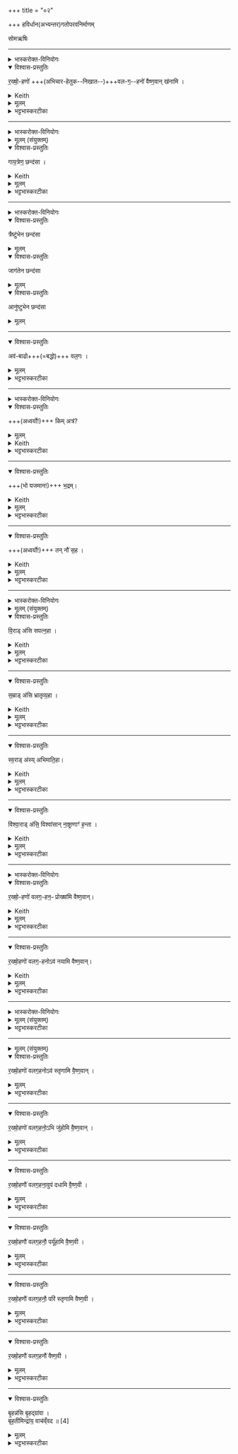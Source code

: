 +++
title = "०२"

+++
हविर्धान(अभ्यन्तर)गतोपरवनिर्माणम्

 सोमऋषिः


_______
<details><summary>भास्करोक्त-विनियोगः</summary>

उपरवान् खनति पूर्वयोर् दक्षिणम् एवाग्रे - रक्षोहण इति ॥ 
</details>

<details open><summary>विश्वास-प्रस्तुतिः</summary>

र॒ख्षो॒-हणो॑ +++(अभिचार-हेतुक--निखात--)+++वल-ग॒--हनो॑ वैष्ण॒वान् ख॑नामि ।
</details>

<details><summary>Keith</summary>

I dig those which slay the Raksas, which slay the spell, which are of Visnu.
</details>

<details><summary>मूलम्</summary>

र॒ख्षो॒हणो॑ वलग॒हनो॑ वैष्ण॒वान्ख॑नामि ।
</details>

<details><summary>भट्टभास्करटीका</summary>

उपरवान् खनति पूर्वयोर् दक्षिणम् एवाग्रे - रक्षोहण इति ॥ हन्तेः 'बहुलं छन्दसि' इति क्विप्, 'एकाजुत्तरपदे णः' इति णत्वम् । 'सर्वे विधयस्छन्दसि विकल्प्यन्ते' इत्युपधालोपो न क्रियते । कृदुत्तरपदप्रकृतिस्वरत्वम् । 

**वलो** नामासुरमुख्यः, तद्-गामिनस् तद्भृत्या **वलगाः** ।  
यद्वा - वृणोतीति **वलो** मेघः । कपिलकादित्वाल् लत्वम् । स इव छादयन्तो ये गच्छन्ति ते **वलगाः** असुरविशेषाः ।  
यद्वा - जीर्ण-कट-पटादि-खण्ड-सम्भृताः अस्थि-नख-रोम पाद-पांसु-प्रभृतयः प्राणिनां मारणार्थं ये भूमौ निखन्यन्ते ते **वलगाः** । ते हि प्राणिनां बाधकतया वल-गामिनो वलवल् लक्ष्या भवन्ति ।  
'अन्यत्रापि दृश्यते' इति गमेर्डः ।  
तेषां हन्तारो **वलगहनः** । इर्दृशान्विष्णुदेवत्यानुपरवान् खनामि । 'वैष्णवा हि देवतयोपरवाः' इति ब्राह्मणम् ।  

देवानां नासिकादिप्रास्थानीया उपरवाः । 'शिरो वा एतद्यज्ञस्य यद्धविर्धानं प्राणा उपरवाः' इति ब्राह्मणम् । ते च खन्यमाना रक्षांसि वलगांश्च निघ्नन्तीति । 'असुरा वै निर्यन्तः इति ब्राह्मणम् ॥
</details>

_______
<details><summary>भास्करोक्त-विनियोगः</summary>

2पांसूनुद्वपति - इदमहमिति ॥ 
</details>



<details><summary>मूलम् (संयुक्तम्)</summary>

इदम॒हन्तव्ँव॑ल॒गमुद्व॑पामि॒ यन्न॑स्समा॒नो यमस॑मानो निच॒खाने॒दमे॑न॒मध॑रङ्करोमि॒ यो न॑स्समा॒नो योऽस॑मानोऽराती॒यति॑ गाय॒त्रेण॒ छन्द॒सा 
</details>

<div class="js_include" url="/vedAH_yajuH/taittirIyam/saMhitA/yajuH/sarva-prastutiH/1/3/02/idam_aham.md"  newLevelForH1="5" includeTitle="false"> </div>  

<details open><summary>विश्वास-प्रस्तुतिः</summary>

गाय॒त्रेण॒ छन्द॑सा ।

</details>

<details><summary>Keith</summary>

The spell is overcome by the Gayatri metre.
</details>


<details><summary>मूलम्</summary>

गाय॒त्रेण॒ छन्द॑सा ।

</details>

<details><summary>भट्टभास्करटीका</summary>

गायत्रेण छन्दसा उद्वपामि । गायत्र्येव गायत्रम् । 'छन्दसः प्रत्ययविधाने नपुंसके स्वार्थ उपसङ्ख्यानम्' इत्यण्प्रत्ययः ।
</details>

_______
<details><summary>भास्करोक्त-विनियोगः</summary>

एवं दक्षिणपूर्वमारभ्य सर्वेभ्य उद्वपति । त्रैष्टुभेन जागतेनानुष्टुभेनेति विशेषोन्यत्र ॥
</details>

<div class="js_include" url="/vedAH_yajuH/taittirIyam/saMhitA/yajuH/sarva-prastutiH/1/3/02/idam_aham.md"  newLevelForH1="5" includeTitle="false"> </div>  

<details open><summary>विश्वास-प्रस्तुतिः</summary>

त्रैष्टु॑भेन छन्द॑सा
</details>

<details><summary>मूलम्</summary>

त्रैष्टु॑भेन छन्द॑सा
</details>

<div class="js_include" url="/vedAH_yajuH/taittirIyam/saMhitA/yajuH/sarva-prastutiH/1/3/02/idam_aham.md"  newLevelForH1="5" includeTitle="false"> </div>  

<details open><summary>विश्वास-प्रस्तुतिः</summary>

जाग॑तेन छन्द॑सा
</details>

<details><summary>मूलम्</summary>

जाग॑तेन छन्द॑सा
</details>



<div class="js_include" url="/vedAH_yajuH/taittirIyam/saMhitA/yajuH/sarva-prastutiH/1/3/02/idam_aham.md"  newLevelForH1="5" includeTitle="false"> </div>  

<details open><summary>विश्वास-प्रस्तुतिः</summary>

आनु॑ष्टुभेन छन्द॑सा
</details>

<details><summary>मूलम्</summary>

आनु॑ष्टुभेन छन्द॑सा
</details>


________
<details open><summary>विश्वास-प्रस्तुतिः</summary>

अव॑-बाढो+++(=बद्धो)+++ वल॒गः ।
</details>

<details><summary>मूलम्</summary>

अव॑बाढो वल॒गः ।
</details>

<details><summary>भट्टभास्करटीका</summary>

3यजमानस्याधस्तात्पदपांसूनुद्वपति - अवबाढ इति ॥ यजमानस्य पादयोर् अधस्तात् **बाढो** बद्धो **वलगो** ऽस्तु । बाहृ प्रयत्ने, 'क्षुब्धस्वान्त' इत्यत्र निपातितः, 'गतिरनन्तरः' इति पूर्वपदप्रकृतिस्वरत्वम् ॥
</details>

_______
<details><summary>भास्करोक्त-विनियोगः</summary>

4उपरवान् क्रमेणावमृशतो ऽध्वर्युयजमानौ । ते चाधस्तात् सतृण्णाः । 'तस्मात्सतृण्णा अन्तरतः प्राणाः इति ब्राह्मणम् । बहिरसतृण्णाः । 'न सम्भिनत्ति तस्मादसभिन्नाः प्राणाः' इति ब्राह्मणम् । पूर्वयोर्दक्षिणमेवाध्वर्युरवमृशत्युत्तरं यजमानः ।    
</details>

<details open><summary>विश्वास-प्रस्तुतिः</summary>

+++(अध्वर्यो!)+++ किम् अत्र॑?
</details>

<details><summary>मूलम्</summary>

किमत्र॑ ।
</details>

<details><summary>Keith</summary>

What is here? 
</details>


<details><summary>भट्टभास्करटीका</summary>

4उपरवान् क्रमेणावमृशतो ऽध्वर्युयजमानौ । ते चाधस्तात् सतृण्णाः । 'तस्मात्सतृण्णा अन्तरतः प्राणाः इति ब्राह्मणम् । बहिरसतृण्णाः । 'न सम्भिनत्ति तस्मादसभिन्नाः प्राणाः' इति ब्राह्मणम् । पूर्वयोर्दक्षिणमेवाध्वर्युरवमृशत्युत्तरं यजमानः ।    
अथ यजमानः पृच्छति - अध्वर्यो किमत्रेति ॥
</details>

________
<details open><summary>विश्वास-प्रस्तुतिः</summary>

+++(भो यजमान!)+++ भ॒द्रम्।
</details>
<details><summary>Keith</summary>

Good.
</details>


<details><summary>मूलम्</summary>

भ॒द्रम्।
</details>

<details><summary>भट्टभास्करटीका</summary>

5इतर आह - भद्रमिति ॥ भद्रं भजनीयं कल्याणम् । भदि कल्याणे, रन्प्रत्ययः, उपधालोपश्च ॥
</details>

________
<details open><summary>विश्वास-प्रस्तुतिः</summary>

+++(अध्वर्यो!)+++ तन् नौ॑ स॒ह ।
</details>
<details><summary>Keith</summary>

 Let it be ours.
</details>

<details><summary>मूलम्</summary>

तन्नौ॑ स॒ह ।
</details>

<details><summary>भट्टभास्करटीका</summary>

6यजमान आह - तन्नौ सहेति ॥ तद्भद्रमावयोस्सहैवास्तु । अथाध्वर्युः पृच्छति - यजमान किमत्रेति । भद्रमित्यादि यथायथम् । एवं सर्वत्र ॥
</details>

_______
<details><summary>भास्करोक्त-विनियोगः</summary>

7-10उपरवान् अभिमृशति सर्वान् एवानुर्पूवं - विराडिति ॥ 
</details>

<details><summary>मूलम् (संयुक्तम्)</summary>

वि॒राड॑सि सपत्न॒हा स॒म्राड॑सि भ्रातृव्य॒हा स्व॒राड॑स्यभिमाति॒हा वि॑श्वा॒राड॑सि॒ विश्वा॑सान्ना॒ष्ट्राणाꣳ॑ ह॒न्ता [3]
</details>


<details open><summary>विश्वास-प्रस्तुतिः</summary>

वि॒राड् अ॑सि सपत्न॒हा ।  
</details>

<details><summary>Keith</summary>

Thou art Viraj, slaying our rivals; 
</details>

<details><summary>मूलम्</summary>

वि॒राड॑सि सपत्न॒हा ।  
</details>

<details><summary>भट्टभास्करटीका</summary>

7-10उपरवान् अभिमृशति सर्वान् एवानुर्पूवं - विराडिति ॥ विविधं राजतीति विराट् । 'सत्सूद्विष' इति क्विप्, कृदुत्तरपदप्रकृतिस्वरत्वम् । सपत्राश्शत्रवस्तेषां हन्ता । 'बहुलं छन्दसि' इति क्विप्। यस्मात्त्वं विविधं दीप्यसे तस्मात्सपत्नहा ।  
</details>

________
<details open><summary>विश्वास-प्रस्तुतिः</summary>

स॒म्राड् अ॑सि भ्रातृव्य॒हा ।  
</details>

<details><summary>Keith</summary>

thou art Samraj, slaying our foes; 
</details>


<details><summary>मूलम्</summary>

स॒म्राड॑सि भ्रातृव्य॒हा ।  
</details>

<details><summary>भट्टभास्करटीका</summary>

सङ्गतं दीप्यत इति सम्राट् । 'मो राजि समः क्वौ' इति मस्य मः । यस्मादेवं तस्मात्त्वं भ्रातृव्यहा । भ्रातृव्यास्सपत्नाः । 'व्यन् सपत्ने' इति व्यन्प्रत्ययः । तेषां हन्ता बाह्याभ्यन्तरभेदेन नित्यानित्यभेदेन वा शत्रूणां पृथगभिधानम् ।  
</details>

________
<details open><summary>विश्वास-प्रस्तुतिः</summary>

स्व॒राड् अ॑स्य् अभिमाति॒हा।  
</details>

<details><summary>Keith</summary>

thou art Svaraj, slaying the enemy; 
</details>


<details><summary>मूलम्</summary>

स्व॒राड॑स्यभिमाति॒हा।  
</details>

<details><summary>भट्टभास्करटीका</summary>

स्वायत्तं दीप्यस इति स्वराट् । यस्मादेवं तस्मात्त्वं अभिमातिहा । अभिमातिः पाप्मा । मन्यतेः क्तिनि नित्यमप्यनुनासिकलोपं बाधित्वा व्यत्ययेन 'अनुनासिकस्य क्विझलोः' इति दीर्घत्वम् । ततः 'अनुदात्तोपदेश' इत्यादिनानुनासिकलोपः । तया हन्ता । महाबलेन हि पाप्मा निहन्तुं शक्यते ।  
</details>

________
<details open><summary>विश्वास-प्रस्तुतिः</summary>

वि॑श्वा॒राड् अ॑सि॒ विश्वा॑सान् ना॒ष्ट्राणाꣳ॑ ह॒न्ता ।
</details>
<details><summary>Keith</summary>

thou art Viśvaraj, slayer of all destructive things [1].
</details>

<details><summary>मूलम्</summary>

वि॑श्वा॒राड॑सि॒ विश्वा॑सान्ना॒ष्ट्राणाꣳ॑ ह॒न्ता ।
</details>

<details><summary>भट्टभास्करटीका</summary>

विश्वेषु लोकेषु राजतीति **विश्वाराट्** । 'विश्वस्य वसुराटोः' इति दीर्घः ।  
यस्मादेवं तस्माद् **विश्वासां नाष्ट्राणां** नाशयितॄणां दैवादि-प्रवृत्तीनां **हन्ता** नाशयिता त्वमसि । नशेर्ण्यन्तात् 'दादिभ्यश्छन्दसि' इति त्रन्प्रत्ययः 'तितुत्रतथ' इतीट्प्रतिषेधः, णिलोपे उदात्तनिवृत्तिस्वरेण त्रन उदात्तत्वम्, 'व्रश्च' इत्यादिना षत्वम् ॥
</details>

_______
<details><summary>भास्करोक्त-विनियोगः</summary>

11उपरवान्प्रोक्षति - रक्षोहण इति ॥
</details>


<details open><summary>विश्वास-प्रस्तुतिः</summary>

र॒ख्षो॒-हणो॑ वलग॒-हन॒ᳶ प्रोख्षा॑मि वैष्ण॒वान्।
</details>
<details><summary>Keith</summary>

I sprinkle those which slay the Raksas, which slay the spell, and which are of Visnu.

</details>

<details><summary>मूलम्</summary>

र॒ख्षो॒हणो॑ वलग॒हन॒ᳶ प्रोख्षा॑मि वैष्ण॒वान्।
</details>

<details><summary>भट्टभास्करटीका</summary>

11उपरवान्प्रोक्षति - रक्षोहण इति ॥ युष्मान् प्रोक्षामीति सम्बन्धः ॥
</details>

________
<details open><summary>विश्वास-प्रस्तुतिः</summary>

र॒ख्षो॒हणो॑ वलग॒-हनोऽव॑ नयामि वैष्ण॒वान्।
</details>
<details><summary>Keith</summary>

I pour down those which slay the Raksas, which slay the spell, and which are of Visnu.
</details>

<details><summary>मूलम्</summary>

र॒ख्षो॒हणो॑ वलग॒हनोऽव॑ नयामि वैष्ण॒वान्।
</details>

<details><summary>भट्टभास्करटीका</summary>

12उपरवेष्व् अपोवनयति - रक्षोहण इति ॥ एवंविधान् युष्मान्, अधस्तादपोवनयामि प्रापयामि आद्भिस्संयोजयामि । अवनयतिस्वभावादद्भिरेव गम्यते । नयतेश्च द्विकर्मकत्वाद्युष्मानपोवनयामीति भवति, युष्मास्वपोवनयामीति यावत्; यथा - 'अजां नयति ग्रामम्' इति । 'तस्मादार्द्रा अन्तरतः प्राणाः' `इति ब्राह्मणम् ॥
</details>

_______
<details><summary>भास्करोक्त-विनियोगः</summary>

13तेषु यवान्प्रस्कन्दयति - यवोसीति ॥
</details>


<details><summary>मूलम् (संयुक्तम्)</summary>

यवो॑ऽसि य॒वया॒स्मद्द्वेषो॑ य॒वयारा॑तीः 
</details>

<div class="js_include" url="/vedAH_yajuH/taittirIyam/saMhitA/yajuH/sarva-prastutiH/1/3/01_sado-maNDapa-nirmANam_havirdhAna-maNTapa-nirmAN/yavosi.md"  newLevelForH1="5" includeTitle="false"> </div>  

<details><summary>भट्टभास्करटीका</summary>

13तेषु यवान्प्रस्कन्दयति - यवोसीति ॥ व्याख्यातम् । 'प्राणेष्वेवोर्जं दधाति' `इति ब्राह्मणम् ॥
</details>

________


<details><summary>मूलम् (संयुक्तम्)</summary>

रख्षो॒हणो॑ वलग॒हनोऽव॑ स्तृणामि वैष्ण॒वान्र॑ख्षो॒हणो॑ वलग॒हनो॒ऽभि जु॑होमि वैष्ण॒वान्र॑ख्षो॒हणौ॑ वलग॒हना॒वुप॑ दधामि वैष्ण॒वी र॑ख्षो॒हणौ॑ वलग॒हनौ॒ पर्यू॑हामि वैष्ण॒वी र॑ख्षो॒हणौ॑ वलग॒हनौ॒ परि॑ स्तृणामि वैष्ण॒वी र॑ख्षो॒हणौ॑ वलग॒हनौ॑ वैष्ण॒वी बृ॒हन्न॑सि बृ॒हद्ग्रा॑वा बृह॒तीमिन्द्रा॑य॒ वाच॑व्ँवद ॥ [4]
</details>

<details open><summary>विश्वास-प्रस्तुतिः</summary>

र॒ख्षो॒हणो॑ वलग॒हनोऽव॑ स्तृणामि वै॒ष्ण॒वान् ।
</details>

<details><summary>मूलम्</summary>

र॒ख्षो॒हणो॑ वलग॒हनोऽव॑ स्तृणामि वै॒ष्ण॒वान् ।
</details>

<details><summary>भट्टभास्करटीका</summary>

14उपरवान् बर्हिषावस्तृणाति - रक्षोहण इति ॥ युष्मानवस्तृणामीत्यधस्ताच्छादयामीत्यर्थः । शिष्टं स्पष्टम् । 'तस्माल्लोमशा अन्तरतः प्राणाः' `इति ब्राह्मणम् ॥
</details>

________
<details open><summary>विश्वास-प्रस्तुतिः</summary>

र॒ख्षो॒हणो॑ वलग॒हनो॒ऽभि जु॑होमि वै॒ष्ण॒वान् ।
</details>

<details><summary>मूलम्</summary>

र॒ख्षो॒हणो॑ वलग॒हनो॒ऽभि जु॑होमि वै॒ष्ण॒वान् ।
</details>

<details><summary>भट्टभास्करटीका</summary>

15हिरण्यमन्तर्धाय स्रुवाहुत्या उपरवानभिजुहोति - रक्षोहण इति ॥ युष्मानभिजुहोमीति युष्मानाज्येन व्याघारयामीति । 'प्राणेष्वेव तेजो दधाति' `इति ब्राह्मणम् ॥
</details>

________
<details open><summary>विश्वास-प्रस्तुतिः</summary>

र॒ख्षो॒हणौ॑ वलग॒हना॒वुप॑ दधामि वै॒ष्ण॒वी ।
</details>

<details><summary>मूलम्</summary>

र॒ख्षो॒हणौ॑ वलग॒हना॒वुप॑ दधामि वै॒ष्ण॒वी ।
</details>

<details><summary>भट्टभास्करटीका</summary>

16अधिषवणफलके उपदधाति - रक्षोहणाविति ॥ एवंगुणे युवामुपदधामीति । वैष्णवी वैष्णव्यौ । 'वा छन्दसि' इति पूर्वसवर्णदीर्घत्वम् । 'हनू वा एते यज्ञस्य यदधिषवणे' इत्यादि ब्राह्मणम् ॥
</details>

________
<details open><summary>विश्वास-प्रस्तुतिः</summary>

र॒ख्षो॒हणौ॑ वलग॒हनौ॒ पर्यू॑हामि वै॒ष्ण॒वी  ।
</details>

<details><summary>मूलम्</summary>

र॒ख्षो॒हणौ॑ वलग॒हनौ॒ पर्यू॑हामि वै॒ष्ण॒वी  ।
</details>

<details><summary>भट्टभास्करटीका</summary>

17अधिषवणफलके प्रदक्षिणं पुरीषेण पर्यूहति - रक्षोहणाविति ॥ युवां पर्यूहामीति पुरीषेण परितः पूरयित्वा द्रढयामीति । 'उपसर्गादस्यत्यूह्योर्वा वचनम्' इति परस्मैपदम् ॥
</details>

________
<details open><summary>विश्वास-प्रस्तुतिः</summary>

र॒ख्षो॒हणौ॑ वलग॒हनौ॒ परि॑ स्तृणामि वैष्ण॒वी ।
</details>

<details><summary>मूलम्</summary>

र॒ख्षो॒हणौ॑ वलग॒हनौ॒ परि॑ स्तृणामि वैष्ण॒वी ।
</details>

<details><summary>भट्टभास्करटीका</summary>

18एते बर्हिषा परिस्तृणाति - रक्षोहणाविति ॥ युवां परिस्तृणामीति ॥
</details>

________
<details open><summary>विश्वास-प्रस्तुतिः</summary>

र॒ख्षो॒हणौ॑ वलग॒हनौ॑ वैष्ण॒वी ।
</details>

<details><summary>मूलम्</summary>

र॒ख्षो॒हणौ॑ वलग॒हनौ॑ वैष्ण॒वी ।
</details>

<details><summary>भट्टभास्करटीका</summary>

19एते अभिमृशति - रक्षोहणौ वलगहनौ वैष्णवी इति ॥
</details>

________
<details open><summary>विश्वास-प्रस्तुतिः</summary>

बृ॒हन्न॑सि बृ॒हद्ग्रा॑वा ।  
बृह॒तीमिन्द्रा॑य॒ वाच॑व्ँवद ॥ [4]
</details>

<details><summary>मूलम्</summary>

बृ॒हन्न॑सि बृ॒हद्ग्रा॑वा ।  
बृह॒तीमिन्द्रा॑य॒ वाच॑व्ँवद ॥ [4]
</details>

<details><summary>भट्टभास्करटीका</summary>

20फलके ग्राव्णोद्वादयति - बृहन्निति ॥ हे ग्रावन् बृहन्महानसि वीर्येण । शतृवद्भावात् 'उगिदचाम्' इति नुम् । न परं वीर्येण, अपि तु शरीरेणापि बृहन्नसीत्याह - बृहद्ग्रावा महापाषाणः । अवयवभूता ग्रावाणोपि गृह्यन्ते । यद्वा - गृणन्तीति ग्रावाणः शब्दकारिणोवयवाः, बृहन्तो ग्रावाणो यस्य । गॄ निगरणे, क्वनिप्, आडागमः ।  

यस्मादेवं तस्मादिन्द्रार्थं बृहतीं वाचं वद, यथेन्द्र इमां वाचं श्रुत्वा आगच्छति । शतृवद्भावात् 'उगितश्च' इति ङीप् । 'बृहन्महतोरुपसङ्ख्यानम्' इति नद्या उदात्तत्वम् । 'शिरो वा एतद्यज्ञस्य यद्धविर्धानं प्राणा उपरवा हनू अधिषवणे जिह्वा चर्म ग्रावाणो दन्ताः' इत्यादि ब्राह्मणम् ।   
एतदुक्तं भवति - शिरस्स्थानीये हविर्धाने प्राणस्थानीयेषूपरवेषु हनूस्थानीयाभ्यामधिषवणफलकाभ्यां परिगृहीते जिह्वास्थानीये चर्मणि दन्तस्थानीयैः ग्रावभिः खादनस्थानीयमभिषवं कृत्वा मुखस्थानीये आहवनीये हुत्वा प्रत्यग्गत्वा उदरस्थानीये सदसि भक्षयन्तीति । 'यो वै विराजो यज्ञमुखे' इत्यादि च ॥

इति तृतीये द्वितीयोनुवाकः ॥
</details>
